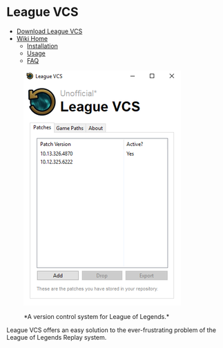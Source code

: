 # League VCS


- [Download League VCS](https://github.com/preyneyv/league-vcs/releases)
- [Wiki Home](https://github.com/preyneyv/league-vcs/wiki)
  - [Installation](https://github.com/preyneyv/league-vcs/wiki/Installation)
  - [Usage](https://github.com/preyneyv/league-vcs/wiki/Usage)
  - [FAQ](https://github.com/preyneyv/league-vcs/wiki/FAQ)




<figure class="image">

![Main Screenshot](https://github.com/preyneyv/league-vcs/raw/master/images/patch-list.png)
<figcaption>*A version control system for League of Legends.*</figcaption>

</figure>

League VCS offers an easy solution to the ever-frustrating problem of the League of Legends Replay system.

